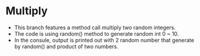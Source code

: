 # Multiply
* This branch features a method call multiply two random integers.
* The code is using random() method to generate random int 0 ~ 10.
* In the consule, output is printed out with 2 random number that generate by random() and product of two numbers.
